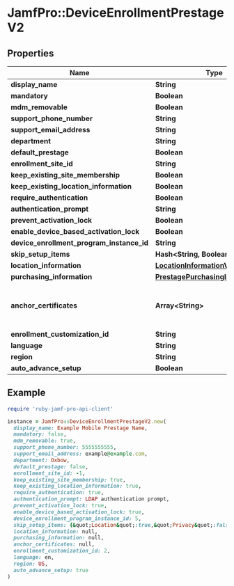# JamfPro::DeviceEnrollmentPrestageV2

## Properties

| Name | Type | Description | Notes |
| ---- | ---- | ----------- | ----- |
| **display_name** | **String** |  |  |
| **mandatory** | **Boolean** |  |  |
| **mdm_removable** | **Boolean** |  |  |
| **support_phone_number** | **String** |  |  |
| **support_email_address** | **String** |  |  |
| **department** | **String** |  |  |
| **default_prestage** | **Boolean** |  |  |
| **enrollment_site_id** | **String** |  |  |
| **keep_existing_site_membership** | **Boolean** |  |  |
| **keep_existing_location_information** | **Boolean** |  |  |
| **require_authentication** | **Boolean** |  |  |
| **authentication_prompt** | **String** |  |  |
| **prevent_activation_lock** | **Boolean** |  |  |
| **enable_device_based_activation_lock** | **Boolean** |  |  |
| **device_enrollment_program_instance_id** | **String** |  |  |
| **skip_setup_items** | **Hash&lt;String, Boolean&gt;** |  | [optional] |
| **location_information** | [**LocationInformationV2**](LocationInformationV2.md) |  |  |
| **purchasing_information** | [**PrestagePurchasingInformationV2**](PrestagePurchasingInformationV2.md) |  |  |
| **anchor_certificates** | **Array&lt;String&gt;** | The Base64 encoded PEM Certificate | [optional] |
| **enrollment_customization_id** | **String** |  | [optional] |
| **language** | **String** |  | [optional] |
| **region** | **String** |  | [optional] |
| **auto_advance_setup** | **Boolean** |  |  |

## Example

```ruby
require 'ruby-jamf-pro-api-client'

instance = JamfPro::DeviceEnrollmentPrestageV2.new(
  display_name: Example Mobile Prestage Name,
  mandatory: false,
  mdm_removable: true,
  support_phone_number: 5555555555,
  support_email_address: example@example.com,
  department: Oxbow,
  default_prestage: false,
  enrollment_site_id: -1,
  keep_existing_site_membership: true,
  keep_existing_location_information: true,
  require_authentication: true,
  authentication_prompt: LDAP authentication prompt,
  prevent_activation_lock: true,
  enable_device_based_activation_lock: true,
  device_enrollment_program_instance_id: 5,
  skip_setup_items: {&quot;Location&quot;:true,&quot;Privacy&quot;:false},
  location_information: null,
  purchasing_information: null,
  anchor_certificates: null,
  enrollment_customization_id: 2,
  language: en,
  region: US,
  auto_advance_setup: true
)
```

